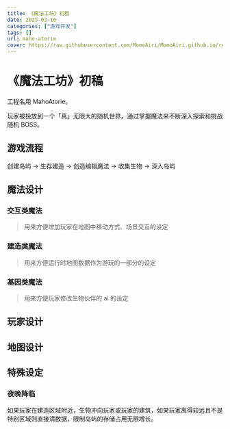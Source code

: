```yaml
---
title: 《魔法工坊》初稿
date: 2025-03-16
categories: ["游戏开发"]
tags: []
url: maho-atorie
cover: https://raw.githubusercontent.com/MomoAiri/MomoAiri.github.io/refs/heads/dev/resource/%E3%83%97%E3%83%AD%E3%82%B8%E3%82%A7%E3%82%AF%E3%83%88%E3%82%BB%E3%82%AB%E3%82%A4%20%E3%82%AB%E3%83%A9%E3%83%95%E3%83%AB%E3%82%B9%E3%83%86%E3%83%BC%E3%82%B8%EF%BC%81%20feat.%20%E5%88%9D%E9%9F%B3%E3%83%9F%E3%82%AF/1005b.webp
---
```


<!--more-->

# 《魔法工坊》初稿

工程名用 MahoAtorie。

玩家被投放到一个「真」无限大的随机世界，通过掌握魔法来不断深入探索和挑战随机 BOSS。

## 游戏流程

创建岛屿 -> 生存建造 -> 创造编辑魔法 -> 收集生物 -> 深入岛屿

## 魔法设计

### 交互类魔法

> 用来方便增加玩家在地图中移动方式、场景交互的设定

### 建造类魔法

> 用来方便运行时地图数据作为游玩的一部分的设定

### 基因类魔法

> 用来方便玩家修改生物伙伴的 ai 的设定

## 玩家设计

## 地图设计

## 特殊设定

### 夜晚降临

如果玩家在建造区域附近，生物冲向玩家或玩家的建筑，如果玩家离得较远且不是特别区域则直接清数据，限制岛屿的存储占用无限增长。
